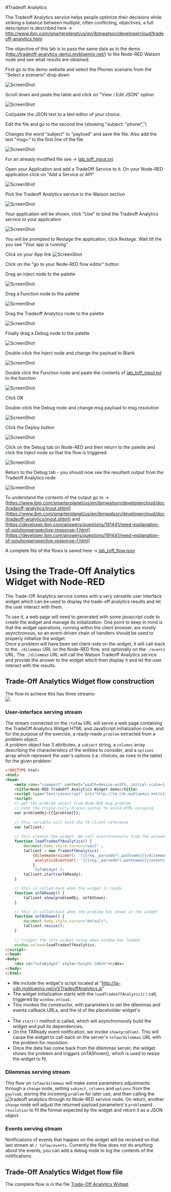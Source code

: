 #Tradeoff Analytics

The Tradeoff Analytics service helps people optimize their decisions while striking a balance between multiple, often conflicting, objectives, a full description is described here -> 
http://www.ibm.com/smarterplanet/us/en/ibmwatson/developercloud/tradeoff-analytics.html

The objective of this lab is to pass the same data as in the demo (http://tradeoff-analytics-demo.mybluemix.net/) to the Node-RED Watson node and see what results are obtained.

First go to the demo website and select the Phones scenario from the "Select a scenario" drop down

![ScreenShot](images/toff_scenario_phones.png)

Scroll down and paste the table and click on "View / Edit JSON" option

![ScreenShot](images/toff_view_edit_json.png)

Cut/paste the JSON text to a text editor of your choice.

Edit the file and go to the second line (showing "subject: "phone",")

Changes the word "subject" to "payload" and save the file.  Also add the text "msg=" to the first line of the file

![ScreenShot](images/toff_change_json.png)

For an already modified file see ->  [lab_toff_input.txt](lab_toff_input.txt)

Open your Application and add a TradeOff Service to it.  On your Node-RED application click on "Add a Service or API"

![ScreenShot](images/toff_Add_Service.png)

Pick the Tradeoff Analytics service in the Watson section

![ScreenShot](images/toff_Watson_toff_service.png)

Your application will be shown, click "Use" to bind the Tradeoff Analytics service to your application

![ScreenShot](images/toff_Add_Service_Use.png)

You will be prompted to Restage the application, click Restage.  Wait till the you see "Your app is running"

Click on your App link
![ScreenShot](images/toff_Go_to_Node-RED_flow_editor.png)

Click on the "go to your Node-RED flow editor" button

Drag an inject node to the palette

![ScreenShot](images/toff_inject_node.png)

Drag a Function node to the palette

![ScreenShot](images/toff_function_node.png)

Drag the Tradeoff Analytics node to the palette

![ScreenShot](images/toff_tradeoff_node.png)

Finally drag a Debug node to the palette

![ScreenShot](images/toff_debug_node.png)

Double-click the Inject node and change the payload to Blank

![ScreenShot](images/toff_inject_blank.png)

Double click the Function node and paste the contents of [lab_toff_input.txt](lab_toff_input.txt) to the function

![ScreenShot](images/toff_function_node_paste.png)

Click OK

Double-click the Debug node and change msg.payload to msg.resolution

![ScreenShot](images/toff_debug_node_contents.png)

Click the Deploy button

![ScreenShot](images/toff_deploy.png)

Click on the Debug tab on Node-RED and then return to the palette and click the Inject node so that the flow is triggered

![ScreenShot](images/toff_inject_click.png)

Return to the Debug tab - you should now see the resultant output from the Tradeoff Analytics node

![ScreenShot](imagestoff_output.png)

To understand the contents of the output go to ->  [https://www.ibm.com/smarterplanet/us/en/ibmwatson/developercloud/doc/tradeoff-analytics/inout.shtml](https://www.ibm.com/smarterplanet/us/en/ibmwatson/developercloud/doc/tradeoff-analytics/inout.shtml) and [https://developer.ibm.com/answers/questions/191441/need-explanation-of-solutionperspective-response-f.html](https://developer.ibm.com/answers/questions/191441/need-explanation-of-solutionperspective-response-f.html)

A complete file of the flows is saved here ->[ lab_toff_flow.json](lab_toff_flow.json)


# Using the Trade-Off Analytics Widget with Node-RED
The Trade-Off Analytics service comes with a very versatile user interface widget which can be used to display the trade-off analytics results and let the user interact with them.

To use it, a web page will need to generated with some javascript code to create the widget and manage its initialization.
One point to keep in mind is that the widget operations, running within the client browser, are mostly asynchronous, so an event-driven chain of handlers should be used to properly initialize the widget.  
Once a problem will have been set client-side on the widget, it will call-back to the `./dilemmas` URL on the Node-RED flow, and optionally on the `./events` URL. The `./dilemmas` URL will call the Watson Tradeoff Analytics service and provide the answer to the widget which then display it and let the user interact with the results.

## Trade-Off Analytics Widget flow construction
The flow to achieve this has three streams:  
![](images/toff_widget_flow.png)

### User-interface serving stream
The stream connected on the `/tofaw` URL will serve a web page containing the TradeOff Analytics Widget HTML and JavaScript initialization code, and for the purpose of the exercise, a ready-made `problem` extracted from a problem object.  
A problem object has 3 attributes, a `subject` string, a `columns` array describing the characteristics of the entities to consider, and a `options` array which represent the user's options (i.e. choices, as rows in the table) for the given problem:  
```HTML
<!DOCTYPE html>
<html>
<head>
    <meta name="viewport" content="width=device-width, initial-scale=1, maximum-scale=1, user-scalable=no">
    <title>Node-RED TradeOff Analytics Widget demo</title>
    <script type="text/javascript" src="http://ta-cdn.mybluemix.net/v1/TradeoffAnalytics.js"></script>
    <script>
    // get the problem object from Node-RED msg.problem
    // note the triple-curly braces syntax to avoid HTML escaping
    var problemObj={{{problem}}};
    
    // This variable will hold the TA client reference
    var taClient;
    
    // This creates the widget. We call asynchronously from the onload of the body
    function loadTradeoffAnalytics() {
		document.body.style.cursor="wait" ;
        taClient = new TradeoffAnalytics(
            {dilemmaServiceUrl: '{{{req._parsedUrl.pathname}}}/dilemmas',
             analyticsEventsUrl: '{{{req._parsedUrl.pathname}}}/events'
            }, 
            'tofaWidget');
        taClient.start(onTAReady);
    }

    // this is called-back when the widget is ready
    function onTAReady() {
        taClient.show(problemObj, onTAShown);
    }

    // this is called-back when the problem has shown in the widget
    function onTAShown() {
		document.body.style.cursor="default";
        taClient.resize();
    }
    
    // trigger the tofa widget setup when window has loaded
    window.onload=loadTradeoffAnalytics;
</script>
</head>
<body>
    <div id="tofaWidget" style="height:100vh"></div>
</body>
</html>
```
  - We include the widget's script located at "http://ta-cdn.mybluemix.net/v1/TradeoffAnalytics.js"
  - The widget initialization starts with the `loadTradeoffAnalytics()` call, triggered by `window.onload`.  
  - This invokes the constructor, with parameters to set the dilemmas and events callback URLs, and the id of the placeholder widget's <div>, 
  - The `start()` method is called, which will asynchronously build the widget and pull its dependencies.
  - On the TAReady event notification, we invoke `show(problem)`.  This will cause the widget to call-back on the server's `tofaw/dilemmas` URL with the problem for resolution.
  - Once the data has come back from the dilemmas server, the widget shows the problem and triggers onTAShown(), which is used to resize the widget to fit.

### Dilemmas serving stream
This flow on `tofaw/dilemmas` will make some parameters adjustments through a `change` node, setting `subject`, `columns` and `options` from the `payload`, storing the incoming `problem` for later use, and then calling the ![tradeoff analytics](images\node-red_tradeoffanalytics.png) through its Node-RED service node. On return, another `change` node will adjust the returned payload parameters's `problem`and `resolution` to fit the format expected by the widget and return it as a JSON object.

### Events serving stream
Notifications of events that happen on the widget will be received on that last stream at `/ tofaw/events`. Currently the flow does not do anything about the events, you can add a debug node to log the contents of the notifications.

## Trade-Off Analytics Widget flow file
The complete flow is in the file [Trade-Off Analytics Widget](TradeOffAnalyticsWidget.json)